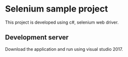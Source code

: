 # Selenium sample project

This project is developed using c#, selenium web driver.

## Development server

Download the application and run using visual studio 2017. 
 